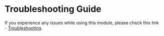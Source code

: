 # Troubleshooting Guide

If you experience any issues while using this module, please check this link - [Troubleshooting](https://manchenkoff.gitbook.io/nuxt-sanctum-precognition/other/troubleshooting).
